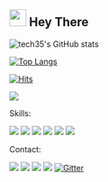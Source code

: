 ## <img src="https://raw.githubusercontent.com/MartinHeinz/MartinHeinz/master/wave.gif" width="30px"> Hey There  



![tech35's GitHub stats](https://github-readme-stats.vercel.app/api?username=tech35&count_private=true)



[![Top Langs](https://github-readme-stats.vercel.app/api/top-langs/?username=tech35)](https://github.com/anuraghazra/github-readme-stats)

[![Hits](https://hits.seeyoufarm.com/api/count/incr/badge.svg?url=https%3A%2F%2Ftech35.github.io&count_bg=%2379C83D&title_bg=%23555555&icon=github.svg&icon_color=%23E7E7E7&title=Site+Views&edge_flat=false)](https://hits.seeyoufarm.com)

<a href = "https://github.com/tech35"><img src="https://img.shields.io/badge/GitHub-100000?style=for-the-badge&logo=github&logoColor=white"></a>

Skills:

<img src="https://img.shields.io/badge/Python-3776AB?style=for-the-badge&logo=python&logoColor=white">  <img src="https://img.shields.io/badge/HTML5-E34F26?style=for-the-badge&logo=html5&logoColor=white">  <img src="https://img.shields.io/badge/Markdown-000000?style=for-the-badge&logo=markdown&logoColor=white">  <img src="https://img.shields.io/badge/Flask-000000?style=for-the-badge&logo=flask&logoColor=white">  <img src="https://img.shields.io/badge/Django-092E20?style=for-the-badge&logo=django&logoColor=white">  <img src="https://img.shields.io/badge/JavaScript-323330?style=for-the-badge&logo=javascript&logoColor=F7DF1E">   



Contact:

<a href = "https://twitter.com/tech3510"><img src="https://img.shields.io/badge/Twitter-1DA1F2?style=for-the-badge&logo=twitter&logoColor=white"></a> <a href = "mailto:asgharbilawal6@gmail.com"><img src="https://img.shields.io/badge/Gmail-D14836?style=for-the-badge&logo=gmail&logoColor=white"></a>  <a href ="mailto:35tech@protonmail.com"><img src ="https://img.shields.io/badge/ProtonMail-8B89CC?style=for-the-badge&logo=protonmail&logoColor=white"></a>   <a href = "https://reddit.com/user/tech35/"><img src="https://img.shields.io/badge/Reddit-FF4500?style=for-the-badge&logo=reddit&logoColor=white"></a>  [![Gitter](https://badges.gitter.im/tech35/community.svg)](https://gitter.im/tech35/community?utm_source=badge&utm_medium=badge&utm_campaign=pr-badge)
